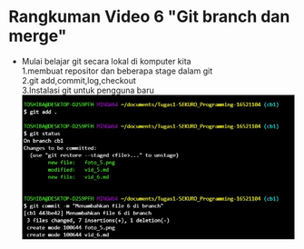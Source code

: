 # Rangkuman Video 6 "Git branch dan merge"
* Mulai belajar git secara lokal di komputer kita  
1.membuat repositor dan beberapa stage dalam git   
2.git add,commit,log,checkout  
3.Instalasi git untuk pengguna baru  
![vid2](foto_6.jpg)